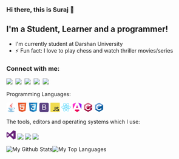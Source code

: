 ### Hi there, this is Suraj 👋

## I'm a Student, Learner and a programmer! ##

- I'm currently student at Darshan University
- ⚡ Fun fact: I love to play chess and watch thriller movies/series

### Connect with me:

[<code><img height="25" src="https://image.flaticon.com/icons/png/512/1384/1384062.png"></code>](https://in.linkedin.com/in/surajkushvaha)&nbsp;
[<code><img height="25" src="https://img-premium.flaticon.com/png/512/1312/1312139.png?token=exp=1623264484~hmac=aba2977368b487908d4f816a16ee2de2"></code>](https://www.facebook.com/surajkushvaha)&nbsp;
[<code><img height="25" src="https://image.flaticon.com/icons/png/512/2111/2111463.png"></code>](https://www.instagram.com/suraj_kushvaha)&nbsp;
[<code><img height="25" src="https://image.flaticon.com/icons/png/512/2111/2111628.png"></code>](https://stackoverflow.com/users/15856297/suraj-kushvaha)&nbsp;
[<code><img height="25" src="https://image.flaticon.com/icons/png/512/733/733579.png"></code>](https://www.twitter.com/surajkushvaha0)&nbsp;





Programming Languages:

<code><img height="25" src="https://raw.githubusercontent.com/devicons/devicon/master/icons/java/java-original.svg"></code>
<code><img height="25" src="https://raw.githubusercontent.com/devicons/devicon/master/icons/html5/html5-original.svg"></code>
<code><img height="25" src="https://raw.githubusercontent.com/devicons/devicon/master/icons/css3/css3-original.svg"></code>
<code><img height="25" src="https://raw.githubusercontent.com/devicons/devicon/master/icons/bootstrap/bootstrap-plain.svg"></code>
<code><img height="25" src="https://raw.githubusercontent.com/devicons/devicon/master/icons/javascript/javascript-original.svg"></code>
<code><img height="25" src="https://raw.githubusercontent.com/devicons/devicon/master/icons/react/react-original.svg"></code>
<code><img height="25" src="https://raw.githubusercontent.com/devicons/devicon/master/icons/angular/angular-original.svg"></code>
<code><img height="25" src="https://raw.githubusercontent.com/devicons/devicon/master/icons/cplusplus/cplusplus-original.svg"></code>
<code><img height="25" src="https://raw.githubusercontent.com/devicons/devicon/master/icons/c/c-original.svg"></code>





The tools, editors and operating systems which I use:

<code><img height="25" src="https://raw.githubusercontent.com/devicons/devicon/master/icons/visualstudio/visualstudio-plain.svg"></code>
<code><img height="25" src="https://icons.iconarchive.com/icons/papirus-team/papirus-apps/256/distributor-logo-linux-mint-icon.png"></code>
<code><img height="25" src="https://findicons.com/files/icons/2796/metro_uinvert_dock/128/eclipse.png"></code>
<code><img height="25" src="https://icons.iconarchive.com/icons/papirus-team/papirus-apps/256/intellij-icon.png"></code>






<img align="left" alt="My Github Stats" src="https://github-readme-stats.vercel.app/api?username=surajkushvaha&show_icons=true&count_private=true&hide_border=true&theme=midnight-purple" />




<img align="left" alt="My Top Languages" src="https://github-readme-stats.vercel.app/api/top-langs/?username=surajkushvaha&langs_count=8&show_icons=true&hide_border=true&theme=midnight-purple&langs_count=10&count_private=true" />



